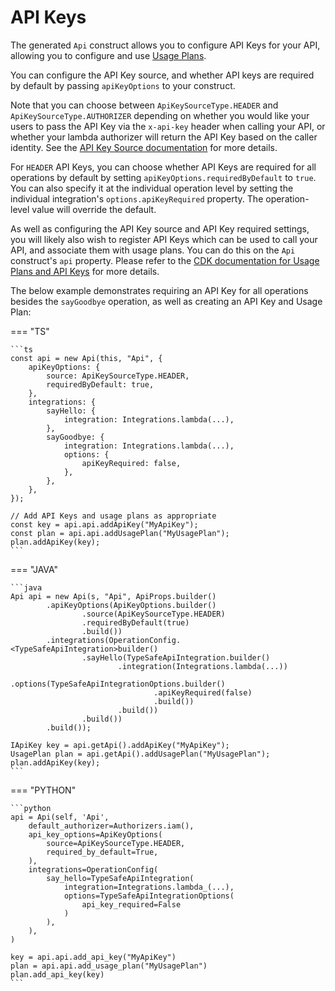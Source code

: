 # API Keys

The generated `Api` construct allows you to configure API Keys for your API, allowing you to configure and use [Usage Plans](https://docs.aws.amazon.com/apigateway/latest/developerguide/api-gateway-api-usage-plans.html).

You can configure the API Key source, and whether API keys are required by default by passing `apiKeyOptions` to your construct.

Note that you can choose between `ApiKeySourceType.HEADER` and `ApiKeySourceType.AUTHORIZER` depending on whether you would like your users to pass the API Key via the `x-api-key` header when calling your API, or whether your lambda authorizer will return the API Key based on the caller identity. See the [API Key Source documentation](https://docs.aws.amazon.com/apigateway/latest/developerguide/api-gateway-api-key-source.html) for more details.

For `HEADER` API Keys, you can choose whether API Keys are required for all operations by default by setting `apiKeyOptions.requiredByDefault` to `true`. You can also specify it at the individual operation level by setting the individual integration's `options.apiKeyRequired` property. The operation-level value will override the default.

As well as configuring the API Key source and API Key required settings, you will likely also wish to register API Keys which can be used to call your API, and associate them with usage plans. You can do this on the `Api` construct's `api` property. Please refer to the [CDK documentation for Usage Plans and API Keys](https://docs.aws.amazon.com/cdk/api/v2/docs/aws-cdk-lib.aws_apigateway-readme.html#usage-plan--api-keys) for more details.

The below example demonstrates requiring an API Key for all operations besides the `sayGoodbye` operation, as well as creating an API Key and Usage Plan:

=== "TS"

    ```ts
    const api = new Api(this, "Api", {
        apiKeyOptions: {
            source: ApiKeySourceType.HEADER,
            requiredByDefault: true,
        },
        integrations: {
            sayHello: {
                integration: Integrations.lambda(...),
            },
            sayGoodbye: {
                integration: Integrations.lambda(...),
                options: {
                    apiKeyRequired: false,
                },
            },
        },
    });

    // Add API Keys and usage plans as appropriate
    const key = api.api.addApiKey("MyApiKey");
    const plan = api.api.addUsagePlan("MyUsagePlan");
    plan.addApiKey(key);
    ```

=== "JAVA"

    ```java
    Api api = new Api(s, "Api", ApiProps.builder()
            .apiKeyOptions(ApiKeyOptions.builder()
                    .source(ApiKeySourceType.HEADER)
                    .requiredByDefault(true)
                    .build())
            .integrations(OperationConfig.<TypeSafeApiIntegration>builder()
                    .sayHello(TypeSafeApiIntegration.builder()
                            .integration(Integrations.lambda(...))
                            .options(TypeSafeApiIntegrationOptions.builder()
                                    .apiKeyRequired(false)
                                    .build())
                            .build())
                    .build())
            .build());

    IApiKey key = api.getApi().addApiKey("MyApiKey");
    UsagePlan plan = api.getApi().addUsagePlan("MyUsagePlan");
    plan.addApiKey(key);
    ```

=== "PYTHON"

    ```python
    api = Api(self, 'Api',
        default_authorizer=Authorizers.iam(),
        api_key_options=ApiKeyOptions(
            source=ApiKeySourceType.HEADER,
            required_by_default=True,
        ),
        integrations=OperationConfig(
            say_hello=TypeSafeApiIntegration(
                integration=Integrations.lambda_(...),
                options=TypeSafeApiIntegrationOptions(
                    api_key_required=False
                )
            ),
        ),
    )
    
    key = api.api.add_api_key("MyApiKey")
    plan = api.api.add_usage_plan("MyUsagePlan")
    plan.add_api_key(key)
    ```
